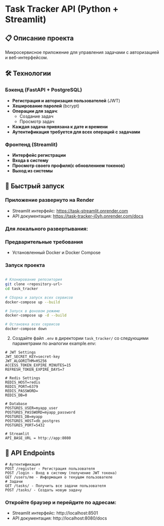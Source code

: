 # Task Tracker API (Python + Streamlit)

## 📋 Описание проекта

Микросервисное приложение для управления задачами с авторизацией и веб-интерфейсом.

## 🛠 Технологии

### Бэкенд (FastAPI + PostgreSQL)
- **Регистрация и авторизация пользователей** (JWT)
- **Хеширование паролей** (bcrypt)
- **Операции для задач**:
  - Создание задач
  - Просмотр задач
- **Каждая задача привязана к дате и времени**
- **Аутентификация требуется для всех операций с задачами**

### Фронтенд (Streamlit)
- **Интерфейс регистрации**
- **Входа в систему**
- **Просмотр своего профиля(с обновлением токенов)**
- **Выход из системы**

## 🚀 Быстрый запуск

### Приложение развернуто на Render

* Streamlit интерфейс: https://task-streamlit.onrender.com
* API документация: https://task-tracker-j0yh.onrender.com/docs

### Для локального развертывания:

### Предварительные требования
- Установленный Docker и Docker Compose

### Запуск проекта

```bash

# Клонирование репозитория
git clone <repository-url>
cd task_tracker

# Сборка и запуск всех сервисов
docker-compose up --build

# Запуск в фоновом режиме
docker-compose up -d --build

# Остановка всех сервисов
docker-compose down
```
2. Создайте файл `.env` в директории `task_tracker/` со следующими параметрами по аналогии example.env:

```env
# JWT Settings
JWT_SECRET_KEY=secret-key
JWT_ALGORITHM=HS256
ACCESS_TOKEN_EXPIRE_MINUTES=15
REFRESH_TOKEN_EXPIRE_DAYS=7

# Redis Settings
REDIS_HOST=redis
REDIS_PORT=6379
REDIS_PASSWORD=
REDIS_DB=0

# Database
POSTGRES_USER=myapp_user
POSTGRES_PASSWORD=myapp_password
POSTGRES_DB=myapp
POSTGRES_HOST=db_postgres
POSTGRES_PORT=5432

# Streamlit
API_BASE_URL = http://app:8080
```
## 🔧 API Endpoints

```
# Аутентификация
POST /register - Регистрация пользователя
POST /login - Вход в систему (получение JWT токена)
GET /users/me - Информация о текущем пользователе
# Задачи
GET /tasks/ - Получить все задачи пользователя
POST /tasks/ - Создать новую задачу
```

### Откройте браузер и перейдите по адресам:

* Streamlit интерфейс: http://localhost:8501
* API документация: http://localhost:8080/docs